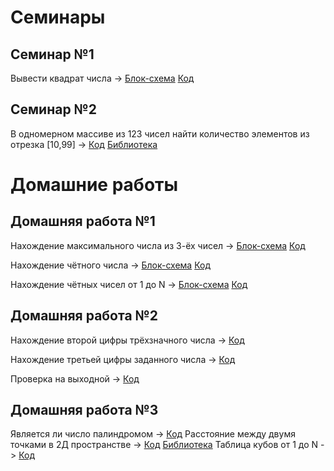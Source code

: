 
# Семинары
## Семинар №1
Вывести квадрат числа -> [Блок-схема](Seminar01/Ex01/diagram.drawio.png) [Код](Seminar01/Ex01/Program.cs)
## Семинар №2
В одномерном массиве из 123 чисел найти количество элементов из отрезка [10,99] -> [Код](Seminar02/Seminar02.cs) [Библиотека](Seminar02/MyLibrary.cs)

# Домашние работы
## Домашняя работа №1
Нахождение максимального числа из 3-ёх чисел -> [Блок-схема](Homework01/Ex01/diagram.drawio.png) [Код](Homework01/Ex01/Program.cs)

Нахождение чётного числа -> [Блок-схема](Homework01/Ex02/diagram.drawio.png) [Код](Homework01/Ex02/Program.cs)

Нахождение чётных чисел от 1 до N -> [Блок-схема](Homework01/Ex03/diagram.drawio.png) [Код](Homework01/Ex03/Program.cs)

## Домашняя работа №2
Нахождение второй цифры трёхзначного числа -> [Код](Homework02/Ex01/Program.cs)

Нахождение третьей цифры заданного числа -> [Код](Homework02/Ex02/Program.cs)

Проверка на выходной -> [Код](Homework02/Ex03/Program.cs)

## Домашняя работа №3
Является ли число палиндромом -> [Код](Homework03/Ex01/Program.cs)
Расстояние между двумя точками в 2Д пространстве -> [Код](Homework03/Ex02/Program.cs) [Библиотека](Homework03/Ex02/MyLibrary.cs)
Таблица кубов от 1 до N -> [Код](Homework03/Ex03/Program.cs)